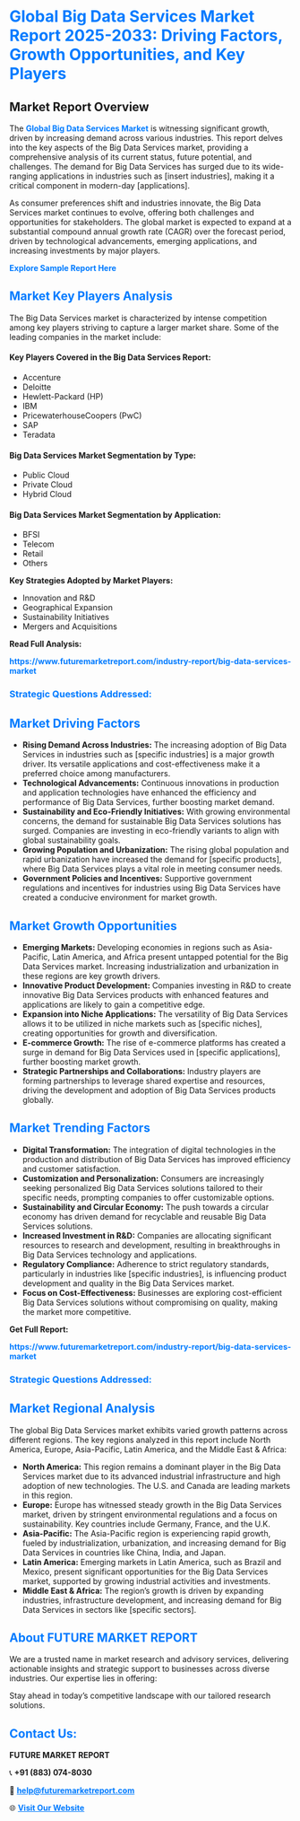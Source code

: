 <h1 style="color: #007BFF;">Global Big Data Services Market Report 2025-2033: Driving Factors, Growth Opportunities, and Key Players</h1>

<section id="overview">
<h2>Market Report Overview</h2>
<p>The <a href="https://www.futuremarketreport.com/industry-report/big-data-services-market" style="color: #007BFF; text-decoration: none;"><strong>Global Big Data Services Market</strong></a> is witnessing significant growth, driven by increasing demand across various industries. This report delves into the key aspects of the Big Data Services market, providing a comprehensive analysis of its current status, future potential, and challenges. The demand for Big Data Services has surged due to its wide-ranging applications in industries such as [insert industries], making it a critical component in modern-day [applications].</p>
<p>As consumer preferences shift and industries innovate, the Big Data Services market continues to evolve, offering both challenges and opportunities for stakeholders. The global market is expected to expand at a substantial compound annual growth rate (CAGR) over the forecast period, driven by technological advancements, emerging applications, and increasing investments by major players.</p>
</section>

<section id="overview">
<p><a href="https://www.futuremarketreport.com/request-sample/reportId=64151" style="color: #007BFF; text-decoration: none;"><strong>Explore Sample Report Here</strong></a></p>
</section>

<section id="key-players">
<h2 style="color: #007BFF;">Market Key Players Analysis</h2>
<p>The Big Data Services market is characterized by intense competition among key players striving to capture a larger market share. Some of the leading companies in the market include:</p>
<h4>Key Players Covered in the Big Data Services Report:</h4>
<ul><li>Accenture</li><li>Deloitte</li><li>Hewlett-Packard (HP)</li><li>IBM</li><li>PricewaterhouseCoopers (PwC)</li><li>SAP</li><li>Teradata</li></ul>
<h4>Big Data Services Market Segmentation by Type:</h4>
<ul><li>Public Cloud</li><li>Private Cloud</li><li>Hybrid Cloud</li></ul>

<h4>Big Data Services Market Segmentation by Application:</h4>
<ul><li>BFSI</li><li>Telecom</li><li>Retail</li><li>Others</li></ul>
<p><strong>Key Strategies Adopted by Market Players:</strong></p>
<ul>
<li>Innovation and R&D</li>
<li>Geographical Expansion</li>
<li>Sustainability Initiatives</li>
<li>Mergers and Acquisitions</li>
</ul>
</section>

<section>
<p><strong>Read Full Analysis: </strong></p><a href="https://www.futuremarketreport.com/industry-report/big-data-services-market" style="color: #007BFF; text-decoration: none;"><strong>https://www.futuremarketreport.com/industry-report/big-data-services-market</strong></a>
<h3 style="color: #007BFF;">Strategic Questions Addressed:</h3>
</section>

<section id="driving-factors">
<h2 style="color: #007BFF;">Market Driving Factors</h2>
<ul>
<li><strong>Rising Demand Across Industries:</strong> The increasing adoption of Big Data Services in industries such as [specific industries] is a major growth driver. Its versatile applications and cost-effectiveness make it a preferred choice among manufacturers.</li>
<li><strong>Technological Advancements:</strong> Continuous innovations in production and application technologies have enhanced the efficiency and performance of Big Data Services, further boosting market demand.</li>
<li><strong>Sustainability and Eco-Friendly Initiatives:</strong> With growing environmental concerns, the demand for sustainable Big Data Services solutions has surged. Companies are investing in eco-friendly variants to align with global sustainability goals.</li>
<li><strong>Growing Population and Urbanization:</strong> The rising global population and rapid urbanization have increased the demand for [specific products], where Big Data Services plays a vital role in meeting consumer needs.</li>
<li><strong>Government Policies and Incentives:</strong> Supportive government regulations and incentives for industries using Big Data Services have created a conducive environment for market growth.</li>
</ul>
</section>

<section id="growth-opportunities">
<h2 style="color: #007BFF;">Market Growth Opportunities</h2>
<ul>
<li><strong>Emerging Markets:</strong> Developing economies in regions such as Asia-Pacific, Latin America, and Africa present untapped potential for the Big Data Services market. Increasing industrialization and urbanization in these regions are key growth drivers.</li>
<li><strong>Innovative Product Development:</strong> Companies investing in R&D to create innovative Big Data Services products with enhanced features and applications are likely to gain a competitive edge.</li>
<li><strong>Expansion into Niche Applications:</strong> The versatility of Big Data Services allows it to be utilized in niche markets such as [specific niches], creating opportunities for growth and diversification.</li>
<li><strong>E-commerce Growth:</strong> The rise of e-commerce platforms has created a surge in demand for Big Data Services used in [specific applications], further boosting market growth.</li>
<li><strong>Strategic Partnerships and Collaborations:</strong> Industry players are forming partnerships to leverage shared expertise and resources, driving the development and adoption of Big Data Services products globally.</li>
</ul>
</section>

<section id="trending-factors">
<h2 style="color: #007BFF;">Market Trending Factors</h2>
<ul>
<li><strong>Digital Transformation:</strong> The integration of digital technologies in the production and distribution of Big Data Services has improved efficiency and customer satisfaction.</li>
<li><strong>Customization and Personalization:</strong> Consumers are increasingly seeking personalized Big Data Services solutions tailored to their specific needs, prompting companies to offer customizable options.</li>
<li><strong>Sustainability and Circular Economy:</strong> The push towards a circular economy has driven demand for recyclable and reusable Big Data Services solutions.</li>
<li><strong>Increased Investment in R&D:</strong> Companies are allocating significant resources to research and development, resulting in breakthroughs in Big Data Services technology and applications.</li>
<li><strong>Regulatory Compliance:</strong> Adherence to strict regulatory standards, particularly in industries like [specific industries], is influencing product development and quality in the Big Data Services market.</li>
<li><strong>Focus on Cost-Effectiveness:</strong> Businesses are exploring cost-efficient Big Data Services solutions without compromising on quality, making the market more competitive.</li>
</ul>
</section>

<section>
<p><strong>Get Full Report: </strong></p><a href="https://www.futuremarketreport.com/industry-report/big-data-services-market" style="color: #007BFF; text-decoration: none;"><strong>https://www.futuremarketreport.com/industry-report/big-data-services-market</strong></a>
<h3 style="color: #007BFF;">Strategic Questions Addressed:</h3>
</section>


<section id="regional-analysis">
<h2 style="color: #007BFF;">Market Regional Analysis</h2>
<p>The global Big Data Services market exhibits varied growth patterns across different regions. The key regions analyzed in this report include North America, Europe, Asia-Pacific, Latin America, and the Middle East & Africa:</p>
<ul>
<li><strong>North America:</strong> This region remains a dominant player in the Big Data Services market due to its advanced industrial infrastructure and high adoption of new technologies. The U.S. and Canada are leading markets in this region.</li>
<li><strong>Europe:</strong> Europe has witnessed steady growth in the Big Data Services market, driven by stringent environmental regulations and a focus on sustainability. Key countries include Germany, France, and the U.K.</li>
<li><strong>Asia-Pacific:</strong> The Asia-Pacific region is experiencing rapid growth, fueled by industrialization, urbanization, and increasing demand for Big Data Services in countries like China, India, and Japan.</li>
<li><strong>Latin America:</strong> Emerging markets in Latin America, such as Brazil and Mexico, present significant opportunities for the Big Data Services market, supported by growing industrial activities and investments.</li>
<li><strong>Middle East & Africa:</strong> The region’s growth is driven by expanding industries, infrastructure development, and increasing demand for Big Data Services in sectors like [specific sectors].</li>
</ul>
</section>

<footer>
<h2 style="color: #007BFF;">About FUTURE MARKET REPORT</h2>
<p>We are a trusted name in market research and advisory services, delivering actionable insights and strategic support to businesses across diverse industries. Our expertise lies in offering:</p>

<p>Stay ahead in today’s competitive landscape with our tailored research solutions.</p>

<h2 style="color: #007BFF;">Contact Us:</h2>
<p><strong>FUTURE MARKET REPORT</strong></p>
<p>📞 <strong>+91 (883) 074-8030</strong></p>
<p>📧 <strong><a href="mailto:help@futuremarketreport.com" style="color: #007BFF;">help@futuremarketreport.com</a></strong></p>
<p>🌐 <strong><a href="https://www.futuremarketreport.com/" style="color: #007BFF;">Visit Our Website</a></strong></p>
</footer>